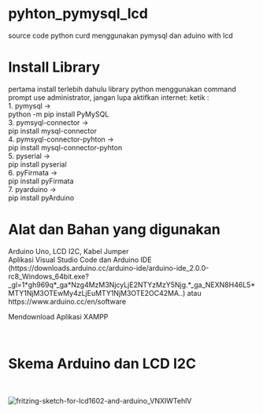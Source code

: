 # pyhton_pymysql_lcd
source code python curd  menggunakan pymysql  dan aduino with lcd

<h1>Install Library</h1>
pertama install terlebih dahulu library python menggunakan command prompt use administrator, jangan lupa aktifkan internet:
ketik :<br>
1. pymysql -> <br>python -m pip install PyMySQL<br>
3. pymsyql-connector -> <br>pip install mysql-connector<br>
4. pymsyql-connector-pyhton -><br> pip install mysql-connector-pyhton<br>
5. pyserial -> <br>pip install pyserial<br>
6. pyFirmata -> <br>pip install pyFirmata<br>
7. pyarduino -> <br>pip install pyArduino
<br>
<h1>Alat dan  Bahan yang digunakan</h1>
Arduino Uno, LCD I2C, Kabel Jumper
<br>
Aplikasi Visual Studio Code dan Arduino IDE (https://downloads.arduino.cc/arduino-ide/arduino-ide_2.0.0-rc8_Windows_64bit.exe?_gl=1*gh969q*_ga*Nzg4MzM3NjcyLjE2NTYzMzY5Njg.*_ga_NEXN8H46L5*MTY1NjM3OTEwMy4zLjEuMTY1NjM3OTE2OC42MA..)
atau https://www.arduino.cc/en/software
<br>

Mendownload Aplikasi XAMPP

<br>
<h1>Skema Arduino dan LCD I2C</h1><br>


![fritzing-sketch-for-lcd1602-and-arduino_VNXIWTehlV](https://user-images.githubusercontent.com/73510776/176066748-20ddd6c8-9ff3-4388-8f64-516a5463cfd7.jpg)

